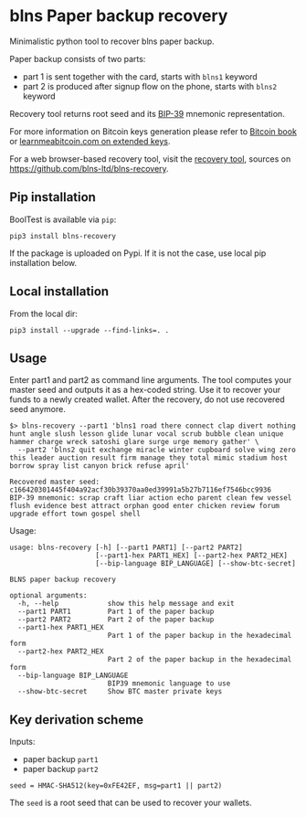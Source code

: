 # blns Paper backup recovery

Minimalistic python tool to recover blns paper backup.

Paper backup consists of two parts:
- part 1 is sent together with the card, starts with `blns1` keyword
- part 2 is produced after signup flow on the phone, starts with `blns2` keyword

Recovery tool returns root seed and its [BIP-39](https://github.com/bitcoin/bips/blob/master/bip-0039/english.txt) mnemonic representation. 

For more information on Bitcoin keys generation please refer to [Bitcoin book](https://github.com/bitcoinbook/bitcoinbook/blob/develop/ch05.asciidoc#creating-an-hd-wallet-from-the-seed) 
or [learnmeabitcoin.com on extended keys](https://learnmeabitcoin.com/technical/extended-keys).

For a web browser-based recovery tool, visit the [recovery tool](https://blns-ltd.github.io/blns-recovery/recovery), sources on 
https://github.com/blns-ltd/blns-recovery. 

## Pip installation

BoolTest is available via `pip`:

```
pip3 install blns-recovery
```

If the package is uploaded on Pypi. If it is not the case, use local pip installation below.

## Local installation

From the local dir:

```
pip3 install --upgrade --find-links=. .
```

## Usage

Enter part1 and part2 as command line arguments.
The tool computes your master seed and outputs it as a hex-coded string. 
Use it to recover your funds to a newly created wallet. After the recovery, do not use recovered seed anymore.

```
$> blns-recovery --part1 'blns1 road there connect clap divert nothing hunt angle slush lesson glide lunar vocal scrub bubble clean unique hammer charge wreck satoshi glare surge urge memory gather' \
  --part2 'blns2 quit exchange miracle winter cupboard solve wing zero this leader auction result firm manage they total mimic stadium host borrow spray list canyon brick refuse april'

Recovered master seed: c166420301445f404a92acf30b39370aa0ed39991a5b27b7116ef7546bcc9936
BIP-39 mnemonic: scrap craft liar action echo parent clean few vessel flush evidence best attract orphan good enter chicken review forum upgrade effort town gospel shell
```

Usage:
```
usage: blns-recovery [-h] [--part1 PART1] [--part2 PART2]
                     [--part1-hex PART1_HEX] [--part2-hex PART2_HEX]
                     [--bip-language BIP_LANGUAGE] [--show-btc-secret]

BLNS paper backup recovery

optional arguments:
  -h, --help            show this help message and exit
  --part1 PART1         Part 1 of the paper backup
  --part2 PART2         Part 2 of the paper backup
  --part1-hex PART1_HEX
                        Part 1 of the paper backup in the hexadecimal form
  --part2-hex PART2_HEX
                        Part 2 of the paper backup in the hexadecimal form
  --bip-language BIP_LANGUAGE
                        BIP39 mnemonic language to use
  --show-btc-secret     Show BTC master private keys
```

## Key derivation scheme

Inputs: 
- paper backup `part1`
- paper backup `part2`

```
seed = HMAC-SHA512(key=0xFE42EF, msg=part1 || part2)
```

The `seed` is a root seed that can be used to recover your wallets.
